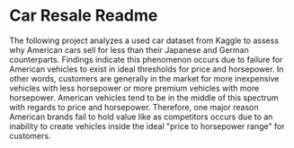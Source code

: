 # Car Resale Readme

The following project analyzes a used car dataset from Kaggle to assess why American cars sell for less than their Japanese and German counterparts. 
Findings indicate this phenomenon occurs due to failure for American vehicles to exist in ideal thresholds for price and horsepower. In other words,
customers are generally in the market for more inexpensive vehicles with less horsepower or more premium vehicles with more horsepower. American 
vehicles tend to be in the middle of this spectrum with regards to price and horsepower. Therefore, one major reason American brands fail to hold value like
as competitors occurs due to an inability to create vehicles inside the ideal "price to horsepower range" for customers.
